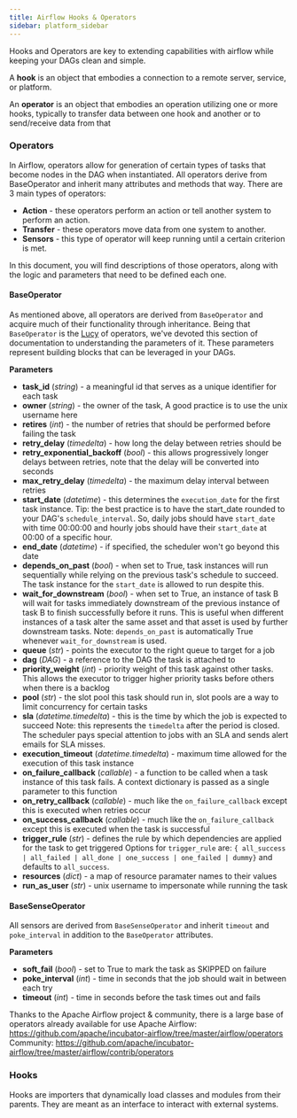 ```yaml
---
title: Airflow Hooks & Operators
sidebar: platform_sidebar
---
```

Hooks and Operators are key to extending capabilities with airflow while keeping your DAGs clean and simple.

A **hook** is an object that embodies a connection to a remote server, service, or platform.

An **operator** is an object that embodies an operation utilizing one or more hooks, typically to transfer data between one hook and another or to send/receive data from that

### Operators
In Airflow, operators allow for generation of certain types of tasks that become nodes in the DAG when instantiated. All operators derive from BaseOperator and inherit many attributes and methods that way. There are 3 main types of operators:
  * **Action** - these operators perform an action or tell another system to perform an action.
  * **Transfer** - these operators move data from one system to another.
  * **Sensors** - this type of operator will keep running until a certain criterion is met.


In this document, you will find descriptions of those operators, along with the logic and parameters that need to be defined each one.

#### BaseOperator
As mentioned above, all operators are derived from `BaseOperator` and acquire much of their functionality through inheritance. Being that `BaseOperator` is the [Lucy](https://en.wikipedia.org/wiki/Lucy_(Australopithecus)) of operators, we've devoted this section of documentation to understanding the parameters of it. These parameters represent building blocks that can be leveraged in your DAGs.

**Parameters**
  * **task_id** (_string_) - a meaningful id that serves as a unique identifier for each task
  * **owner** (_string_) - the owner of the task, A good practice is to use the unix username here
  * **retires** (_int_) - the number of retries that should be performed before failing the task
  * **retry_delay** (_timedelta_) - how long the delay between retries should be
  * **retry_exponential_backoff** (_bool_) - this allows progressively longer delays between retries, note that the delay will be converted into seconds
  * **max_retry_delay** (_timedelta_) - the maximum delay interval between retries
  * **start_date** (_datetime_) - this determines the `execution_date` for the first task instance.
      Tip: the best practice is to have the start_date rounded to your DAG's `schedule_interval`. So, daily jobs should have `start_date` with time 00:00:00 and hourly jobs should have their `start_date` at 00:00 of a specific hour.
  * **end_date** (_datetime_) - if specified, the scheduler won't go beyond this date
  * **depends_on_past** (_bool_) - when set to True, task instances will run sequentially while relying on the previous task's schedule to succeed. The task instance for the `start_date` is allowed to run despite this.
  * **wait_for_downstream** (_bool_) - when set to True, an instance of task B will wait for tasks immediately downstream of the previous instance of task B to finish successfully before it runs. This is useful when different instances of a task alter the same asset and that asset is used by further downstream tasks.
      Note: `depends_on_past` is automatically True whenever `wait_for_downstream` is used.
  * **queue** (_str_) - points the executor to the right queue to target for a job
  * **dag** (_DAG_) - a reference to the DAG the task is attached to
  * **priority_weight** (_int_) - priority weight of this task against other tasks. This allows the executor to trigger higher priority tasks before others when there is a backlog
  * **pool** (_str_) - the slot pool this task should run in, slot pools are a way to limit concurrency for certain tasks
  * **sla** (_datetime.timedelta_) - this is the time by which the job is expected to succeed
      Note: this represents the `timedelta` after the period is closed. The scheduler pays special attention to jobs with an SLA and sends alert emails for SLA misses.
  * **execution_timeout** (_datetime.timedelta_) - maximum time allowed for the execution of this task instance
  * **on_failure_callback** (_callable_) - a function to be called when a task instance of this task fails. A context dictionary is passed as a single parameter to this function
  * **on_retry_callback** (_callable_) - much like the `on_failure_callback` except this is executed when retries occur
  * **on_success_callback** (_callable_) - much like the `on_failure_callback` except this is executed when the task is successful
  * **trigger_rule** (_str_) - defines the rule by which dependencies are applied for the task to get triggered
      Options for `trigger_rule` are: `{ all_success | all_failed | all_done | one_success | one_failed | dummy}` and defaults to `all_success`.
  * **resources** (_dict_) - a map of resource paramater names to their values
  * **run_as_user** (_str_) - unix username to impersonate while running the task

  #### BaseSenseOperator
  All sensors are derived from `BaseSenseOperator` and inherit `timeout` and `poke_interval` in addition to the `BaseOperator` attributes.

  **Parameters**
  * **soft_fail** (_bool_) - set to True to mark the task as SKIPPED on failure
  * **poke_interval** (_int_) - time in seconds that the job should wait in between each try
  * **timeout** (_int_) - time in seconds before the task times out and fails

  Thanks to the Apache Airflow project & community, there is a large base of operators already available for use
      Apache Airflow: https://github.com/apache/incubator-airflow/tree/master/airflow/operators
      Community: https://github.com/apache/incubator-airflow/tree/master/airflow/contrib/operators

  ### Hooks
  Hooks are importers that dynamically load classes and modules from their parents. They are meant as an interface to interact with external systems.